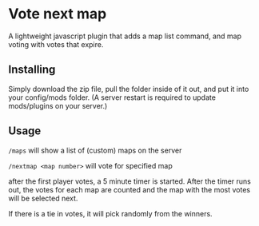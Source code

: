 # Vote next map

A lightweight javascript plugin that adds a map list command, and map voting with votes that expire.

## Installing

Simply download the zip file, pull the folder inside of it out, and put it into your config/mods folder.
(A server restart is required to update mods/plugins on your server.)

## Usage

`/maps` will show a list of (custom) maps on the server

`/nextmap <map number>` will vote for specified map

after the first player votes, a 5 minute timer is started. After the timer runs out, the votes for each map are counted and the map with the most votes will be selected next.

If there is a tie in votes, it will pick randomly from the winners.

